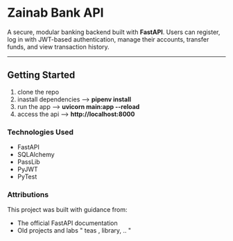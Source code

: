# Zainab Bank API

A secure, modular banking backend built with **FastAPI**. Users can register, log in with JWT-based authentication, manage their accounts, transfer funds, and view transaction history.

---

## Getting Started
1. clone the repo
2. inastall dependencies --> **pipenv install**
3. run the app --> **uvicorn main:app --reload**
4. access the api --> **http://localhost:8000**

   
###  Technologies Used 
- FastAPI
- SQLAlchemy
- PassLib
- PyJWT
- PyTest

### Attributions
This project was built with guidance from:
- The official FastAPI documentation
- Old projects and labs " teas , library, .. "


